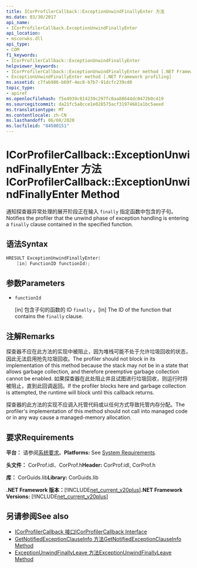 ```yaml
---
title: ICorProfilerCallback::ExceptionUnwindFinallyEnter 方法
ms.date: 03/30/2017
api_name:
- ICorProfilerCallback.ExceptionUnwindFinallyEnter
api_location:
- mscorwks.dll
api_type:
- COM
f1_keywords:
- ICorProfilerCallback::ExceptionUnwindFinallyEnter
helpviewer_keywords:
- ICorProfilerCallback::ExceptionUnwindFinallyEnter method [.NET Framework profiling]
- ExceptionUnwindFinallyEnter method [.NET Framework profiling]
ms.assetid: c7fab986-b69f-4ec8-b7b7-91dcfc239cd0
topic_type:
- apiref
ms.openlocfilehash: f5e4939c814239c297fc0aa88644dc0472b0c419
ms.sourcegitcommit: da21fc5a8cce1e028575acf31974681a1bc5aeed
ms.translationtype: MT
ms.contentlocale: zh-CN
ms.lasthandoff: 06/08/2020
ms.locfileid: "84500151"
---
```

# <a name="icorprofilercallbackexceptionunwindfinallyenter-method"></a><span data-ttu-id="5020a-102">ICorProfilerCallback::ExceptionUnwindFinallyEnter 方法</span><span class="sxs-lookup"><span data-stu-id="5020a-102">ICorProfilerCallback::ExceptionUnwindFinallyEnter Method</span></span>
<span data-ttu-id="5020a-103">通知探查器异常处理的展开阶段正在输入 `finally` 指定函数中包含的子句。</span><span class="sxs-lookup"><span data-stu-id="5020a-103">Notifies the profiler that the unwind phase of exception handling is entering a `finally` clause contained in the specified function.</span></span>  
  
## <a name="syntax"></a><span data-ttu-id="5020a-104">语法</span><span class="sxs-lookup"><span data-stu-id="5020a-104">Syntax</span></span>  
  
```cpp  
HRESULT ExceptionUnwindFinallyEnter(  
    [in] FunctionID functionId);  
```  
  
## <a name="parameters"></a><span data-ttu-id="5020a-105">参数</span><span class="sxs-lookup"><span data-stu-id="5020a-105">Parameters</span></span>

- `functionId`

  <span data-ttu-id="5020a-106">\[in] 包含子句的函数的 ID `finally` 。</span><span class="sxs-lookup"><span data-stu-id="5020a-106">\[in] The ID of the function that contains the `finally` clause.</span></span>

## <a name="remarks"></a><span data-ttu-id="5020a-107">注解</span><span class="sxs-lookup"><span data-stu-id="5020a-107">Remarks</span></span>  
 <span data-ttu-id="5020a-108">探查器不应在此方法的实现中被阻止，因为堆栈可能不处于允许垃圾回收的状态，因此无法启用抢先垃圾回收。</span><span class="sxs-lookup"><span data-stu-id="5020a-108">The profiler should not block in its implementation of this method because the stack may not be in a state that allows garbage collection, and therefore preemptive garbage collection cannot be enabled.</span></span> <span data-ttu-id="5020a-109">如果探查器在此处阻止并且试图进行垃圾回收，则运行时将被阻止，直到此回调返回。</span><span class="sxs-lookup"><span data-stu-id="5020a-109">If the profiler blocks here and garbage collection is attempted, the runtime will block until this callback returns.</span></span>  
  
 <span data-ttu-id="5020a-110">探查器的此方法的实现不应调入托管代码或以任何方式导致托管内存分配。</span><span class="sxs-lookup"><span data-stu-id="5020a-110">The profiler's implementation of this method should not call into managed code or in any way cause a managed-memory allocation.</span></span>  
  
## <a name="requirements"></a><span data-ttu-id="5020a-111">要求</span><span class="sxs-lookup"><span data-stu-id="5020a-111">Requirements</span></span>  
 <span data-ttu-id="5020a-112">**平台：** 请参阅[系统要求](../../get-started/system-requirements.md)。</span><span class="sxs-lookup"><span data-stu-id="5020a-112">**Platforms:** See [System Requirements](../../get-started/system-requirements.md).</span></span>  
  
 <span data-ttu-id="5020a-113">**头文件：** CorProf.idl、CorProf.h</span><span class="sxs-lookup"><span data-stu-id="5020a-113">**Header:** CorProf.idl, CorProf.h</span></span>  
  
 <span data-ttu-id="5020a-114">**库：** CorGuids.lib</span><span class="sxs-lookup"><span data-stu-id="5020a-114">**Library:** CorGuids.lib</span></span>  
  
 <span data-ttu-id="5020a-115">**.NET Framework 版本：**[!INCLUDE[net_current_v20plus](../../../../includes/net-current-v20plus-md.md)]</span><span class="sxs-lookup"><span data-stu-id="5020a-115">**.NET Framework Versions:** [!INCLUDE[net_current_v20plus](../../../../includes/net-current-v20plus-md.md)]</span></span>  
  
## <a name="see-also"></a><span data-ttu-id="5020a-116">另请参阅</span><span class="sxs-lookup"><span data-stu-id="5020a-116">See also</span></span>

- [<span data-ttu-id="5020a-117">ICorProfilerCallback 接口</span><span class="sxs-lookup"><span data-stu-id="5020a-117">ICorProfilerCallback Interface</span></span>](icorprofilercallback-interface.md)
- [<span data-ttu-id="5020a-118">GetNotifiedExceptionClauseInfo 方法</span><span class="sxs-lookup"><span data-stu-id="5020a-118">GetNotifiedExceptionClauseInfo Method</span></span>](icorprofilerinfo2-getnotifiedexceptionclauseinfo-method.md)
- [<span data-ttu-id="5020a-119">ExceptionUnwindFinallyLeave 方法</span><span class="sxs-lookup"><span data-stu-id="5020a-119">ExceptionUnwindFinallyLeave Method</span></span>](icorprofilercallback-exceptionunwindfinallyleave-method.md)

